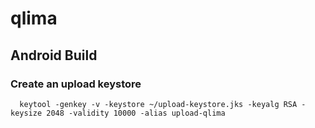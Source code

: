 # qlima

## Android Build

### Create an upload keystore
```shell
  keytool -genkey -v -keystore ~/upload-keystore.jks -keyalg RSA -keysize 2048 -validity 10000 -alias upload-qlima
```
